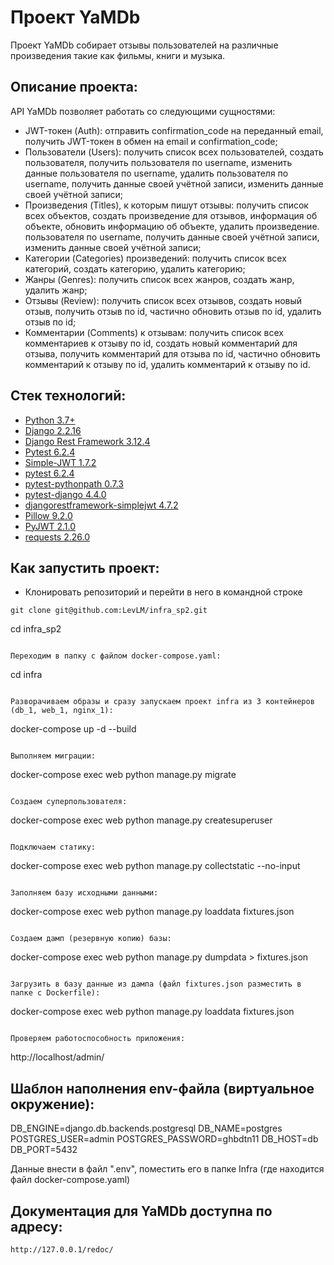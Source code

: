 # Проект YaMDb

Проект YaMDb собирает отзывы пользователей на различные произведения такие как
фильмы, книги и музыка.

## Описание проекта:

API YaMDb позволяет работать со следующими сущностями:

* JWT-токен (Auth): отправить confirmation_code на переданный email, получить
  JWT-токен
  в обмен на email и confirmation_code;
* Пользователи (Users): получить список всех пользователей, создать
  пользователя,
  получить пользователя по username, изменить данные пользователя по username,
  удалить
  пользователя по username, получить данные своей учётной записи, изменить
  данные своей учётной записи;
* Произведения (Titles), к которым пишут отзывы: получить список всех объектов,
  создать
  произведение для отзывов, информация об объекте, обновить информацию об
  объекте, удалить произведение.
  пользователя по username, получить данные своей учётной записи, изменить
  данные своей учётной записи;
* Категории (Categories) произведений: получить список всех категорий, создать
  категорию, удалить категорию;
* Жанры (Genres): получить список всех жанров, создать жанр, удалить жанр;
* Отзывы (Review): получить список всех отзывов, создать новый отзыв, получить
  отзыв по id,
  частично обновить отзыв по id, удалить отзыв по id;
* Комментарии (Comments) к отзывам: получить список всех комментариев к отзыву
  по id, создать
  новый комментарий для отзыва, получить комментарий для отзыва по id, частично
  обновить комментарий к отзыву по id, удалить комментарий к отзыву по id.

## Стек технологий:

* [Python 3.7+](https://www.python.org/downloads/)
* [Django 2.2.16](https://www.djangoproject.com/download/)
* [Django Rest Framework 3.12.4](https://pypi.org/project/djangorestframework/#files)
* [Pytest 6.2.4](https://pypi.org/project/pytest/)
* [Simple-JWT 1.7.2](https://pypi.org/project/djangorestframework-simplejwt/)
* [pytest 6.2.4](https://pypi.org/project/pytest/)
* [pytest-pythonpath 0.7.3](https://pypi.org/project/pytest-pythonpath/)
* [pytest-django 4.4.0](https://pypi.org/project/pytest-django/)
* [djangorestframework-simplejwt 4.7.2](https://pypi.org/project/djangorestframework-simplejwt/)
* [Pillow 9.2.0](https://pypi.org/project/Pillow/)
* [PyJWT 2.1.0](https://pypi.org/project/PyJWT/)
* [requests 2.26.0](https://pypi.org/project/requests/)

## Как запустить проект:

* Клонировать репозиторий и перейти в него в командной строке

```
git clone git@github.com:LevLM/infra_sp2.git
```
cd infra_sp2
```

Переходим в папку с файлом docker-compose.yaml:

```
cd infra
```

Разворачиваем образы и сразу запускаем проект infra из 3 контейнеров (db_1, web_1, nginx_1):

```
docker-compose up -d --build
```

Выполняем миграции:

```
docker-compose exec web python manage.py migrate
```

Создаем суперпользователя:

```
docker-compose exec web python manage.py createsuperuser
```

Подключаем статику:

```
docker-compose exec web python manage.py collectstatic --no-input
```

Заполняем базу исходными данными:

```
docker-compose exec web python manage.py loaddata fixtures.json
```

Создаем дамп (резервную копию) базы:

```
docker-compose exec web python manage.py dumpdata > fixtures.json
```

Загрузить в базу данные из дампа (файл fixtures.json разместить в папке с Dockerfile):

```
docker-compose exec web python manage.py loaddata fixtures.json
```

Проверяем работоспособность приложения:

```
 http://localhost/admin/


## Шаблон наполнения env-файла (виртуальное окружение):

DB_ENGINE=django.db.backends.postgresql
DB_NAME=postgres
POSTGRES_USER=admin
POSTGRES_PASSWORD=ghbdtn11
DB_HOST=db
DB_PORT=5432

Данные внести в файл ".env", поместить его в папке Infra (где находится файл docker-compose.yaml)


## Документация для YaMDb доступна по адресу:

```http://127.0.0.1/redoc/```